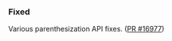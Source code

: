 ### Fixed

Various parenthesization API fixes. ([PR #16977](https://github.com/dotnet/fsharp/pull/16977))
